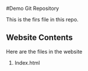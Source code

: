 #Demo Git Repository

This is the firs file in this repo.

## Website Contents

Here are the files in the website

1. Index.html